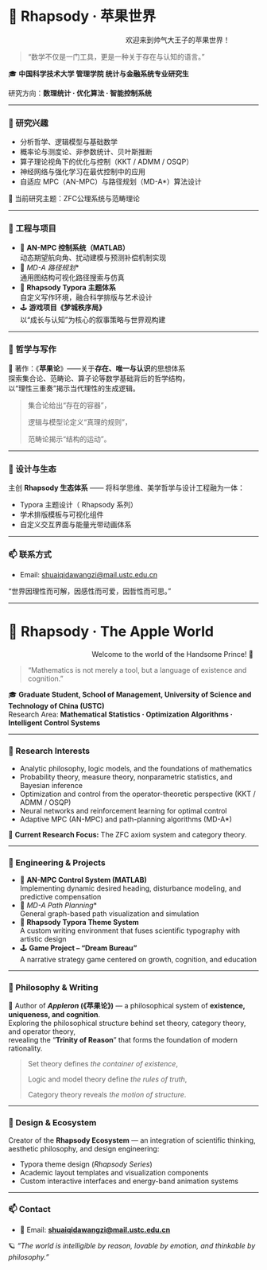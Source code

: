 # 🍎 Rhapsody · 苹果世界

                                                            欢迎来到帅气大王子的苹果世界！

> “数学不仅是一门工具，更是一种关于存在与认知的语言。”

🎓 **中国科学技术大学 管理学院 统计与金融系统专业研究生** 

研究方向：**数理统计 · 优化算法 · 智能控制系统**

---

### 🔭 研究兴趣
- 分析哲学、逻辑模型与基础数学
- 概率论与测度论、非参数统计、贝叶斯推断  
- 算子理论视角下的优化与控制（KKT / ADMM / OSQP）  
- 神经网络与强化学习在最优控制中的应用  
- 自适应 MPC（AN-MPC）与路径规划（MD-A*）算法设计  

🧠 当前研究主题：ZFC公理系统与范畴理论

---

### 🧩 工程与项目
- 🚤 **AN-MPC 控制系统（MATLAB）**  
  动态期望航向角、扰动建模与预测补偿机制实现  
- 🧭 **MD-A* 路径规划**  
  通用图结构可视化路径搜索与仿真  
- 🎨 **Rhapsody Typora 主题体系**  
  自定义写作环境，融合科学排版与艺术设计  
- 🕹️ **游戏项目《梦城秩序局》**  
  以“成长与认知”为核心的叙事策略与世界观构建  

---

### 📖 哲学与写作
📘 著作：《**苹果论**》——关于**存在、唯一与认识**的思想体系  
探索集合论、范畴论、算子论等数学基础背后的哲学结构，  
以“理性三重奏”揭示当代理性的生成逻辑。

> 集合论给出“存在的容器”，  
>
> 逻辑与模型论定义“真理的规则”，
>
>   范畴论揭示“结构的运动”。

---

### 🌈 设计与生态
主创 **Rhapsody 生态体系** —— 将科学思维、美学哲学与设计工程融为一体：  
- Typora 主题设计（ Rhapsody 系列）  
- 学术排版模板与可视化组件  
- 自定义交互界面与能量光带动画体系  

---

### 📫 联系方式


- Email: shuaiqidawangzi@mail.ustc.edu.cn

“世界因理性而可解，因感性而可爱，因哲性而可思。”

-----



# 🍎 Rhapsody · The Apple World

　　　　　　　　　　　　Welcome to the world of the Handsome Prince! 👑  

> “Mathematics is not merely a tool, but a language of existence and cognition.”

🎓 **Graduate Student, School of Management, University of Science and Technology of China (USTC)**  
Research Area: **Mathematical Statistics · Optimization Algorithms · Intelligent Control Systems**

---

### 🔭 Research Interests

- Analytic philosophy, logic models, and the foundations of mathematics  
- Probability theory, measure theory, nonparametric statistics, and Bayesian inference  
- Optimization and control from the operator-theoretic perspective (KKT / ADMM / OSQP)  
- Neural networks and reinforcement learning for optimal control  
- Adaptive MPC (AN-MPC) and path-planning algorithms (MD-A*)  

🧠 **Current Research Focus:** The ZFC axiom system and category theory.

---

### 🧩 Engineering & Projects

- 🚤 **AN-MPC Control System (MATLAB)**  
  Implementing dynamic desired heading, disturbance modeling, and predictive compensation  
- 🧭 **MD-A* Path Planning**  
  General graph-based path visualization and simulation  
- 🎨 **Rhapsody Typora Theme System**  
  A custom writing environment that fuses scientific typography with artistic design  
- 🕹️ **Game Project – “Dream Bureau”**  
  A narrative strategy game centered on growth, cognition, and education  

---

### 📖 Philosophy & Writing

📘 Author of **_Appleron_ (《苹果论》)** — a philosophical system of **existence, uniqueness, and cognition**.  
Exploring the philosophical structure behind set theory, category theory, and operator theory,  
revealing the “**Trinity of Reason**” that forms the foundation of modern rationality.

> Set theory defines *the container of existence*,  
>
> Logic and model theory define *the rules of truth*,  
>
> Category theory reveals *the motion of structure*.

---

### 🌈 Design & Ecosystem

Creator of the **Rhapsody Ecosystem** — an integration of scientific thinking, aesthetic philosophy, and design engineering:

- Typora theme design (*Rhapsody Series*)  
- Academic layout templates and visualization components  
- Custom interactive interfaces and energy-band animation systems  

---

### 📫 Contact

- 📧 Email: **shuaiqidawangzi@mail.ustc.edu.cn**

🪐 *“The world is intelligible by reason, lovable by emotion, and thinkable by philosophy.”*